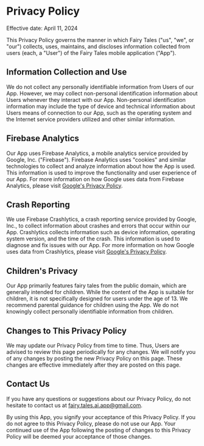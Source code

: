 # Privacy Policy

Effective date: April 11, 2024

This Privacy Policy governs the manner in which Fairy Tales ("us", "we", or "our") collects, uses, maintains, and discloses information collected from users (each, a "User") of the Fairy Tales mobile application ("App").

## Information Collection and Use

We do not collect any personally identifiable information from Users of our App. However, we may collect non-personal identification information about Users whenever they interact with our App. Non-personal identification information may include the type of device and technical information about Users means of connection to our App, such as the operating system and the Internet service providers utilized and other similar information.

## Firebase Analytics

Our App uses Firebase Analytics, a mobile analytics service provided by Google, Inc. ("Firebase"). Firebase Analytics uses "cookies" and similar technologies to collect and analyze information about how the App is used. This information is used to improve the functionality and user experience of our App. For more information on how Google uses data from Firebase Analytics, please visit [Google's Privacy Policy](https://policies.google.com/privacy).

## Crash Reporting

We use Firebase Crashlytics, a crash reporting service provided by Google, Inc., to collect information about crashes and errors that occur within our App. Crashlytics collects information such as device information, operating system version, and the time of the crash. This information is used to diagnose and fix issues with our App. For more information on how Google uses data from Crashlytics, please visit [Google's Privacy Policy](https://policies.google.com/privacy).

## Children's Privacy

Our App primarily features fairy tales from the public domain, which are generally intended for children. While the content of the App is suitable for children, it is not specifically designed for users under the age of 13. We recommend parental guidance for children using the App. We do not knowingly collect personally identifiable information from children.

## Changes to This Privacy Policy

We may update our Privacy Policy from time to time. Thus, Users are advised to review this page periodically for any changes. We will notify you of any changes by posting the new Privacy Policy on this page. These changes are effective immediately after they are posted on this page.

## Contact Us

If you have any questions or suggestions about our Privacy Policy, do not hesitate to contact us at fairy.tales.ai.app@gmail.com.

By using this App, you signify your acceptance of this Privacy Policy. If you do not agree to this Privacy Policy, please do not use our App. Your continued use of the App following the posting of changes to this Privacy Policy will be deemed your acceptance of those changes.
